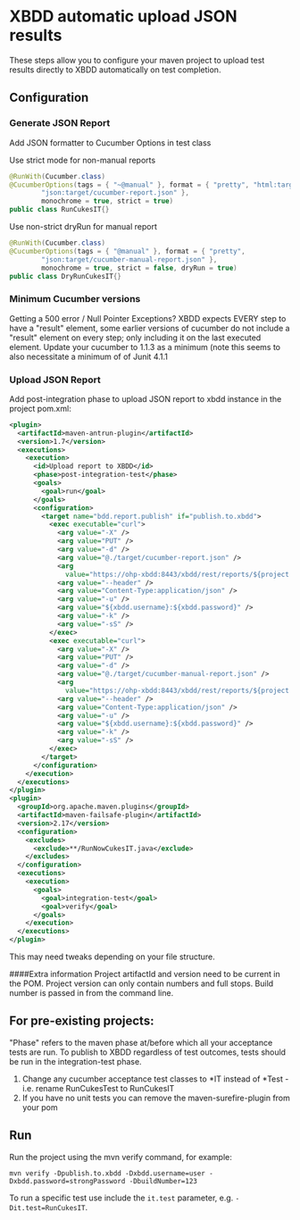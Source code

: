 XBDD automatic upload JSON results
==================================
These steps allow you to configure your maven project to upload test results directly to XBDD automatically on test completion.

Configuration
------------
### Generate JSON Report

Add JSON formatter to Cucumber Options in test class

Use strict mode for non-manual reports

```java
@RunWith(Cucumber.class)
@CucumberOptions(tags = { "~@manual" }, format = { "pretty", "html:target/cukes", "usage:target/usage.json",
		"json:target/cucumber-report.json" },
		monochrome = true, strict = true)
public class RunCukesIT{}
```

Use non-strict dryRun for manual report

```java
@RunWith(Cucumber.class)
@CucumberOptions(tags = { "@manual" }, format = { "pretty",
		"json:target/cucumber-manual-report.json" },
		monochrome = true, strict = false, dryRun = true)
public class DryRunCukesIT{}
```

### Minimum Cucumber versions
Getting a 500 error / Null Pointer Exceptions?
XBDD expects EVERY step to have a "result" element, some earlier versions of cucumber do not include a "result" element on
every step; only including it on the last executed element. Update your cucumber to 1.1.3 as a minimum (note this seems to also
necessitate a minimum of of Junit 4.1.1

### Upload JSON Report

Add post-integration phase to upload JSON report to xbdd instance in the project pom.xml:

```xml
<plugin>
  <artifactId>maven-antrun-plugin</artifactId>
  <version>1.7</version>
  <executions>
    <execution>
      <id>Upload report to XBDD</id>
      <phase>post-integration-test</phase>
      <goals>
        <goal>run</goal>
      </goals>
      <configuration>
        <target name="bdd.report.publish" if="publish.to.xbdd">
          <exec executable="curl">
            <arg value="-X" />
            <arg value="PUT" />
            <arg value="-d" />
            <arg value="@./target/cucumber-report.json" />
            <arg
              value="https://ohp-xbdd:8443/xbdd/rest/reports/${project.artifactId}/${version.major}.${version.minor}.${version.servicepack}/${buildNumber}" />
            <arg value="--header" />
            <arg value="Content-Type:application/json" />
            <arg value="-u" />
            <arg value="${xbdd.username}:${xbdd.password}" />
            <arg value="-k" />
            <arg value="-sS" />
          </exec>
          <exec executable="curl">
            <arg value="-X" />
            <arg value="PUT" />
            <arg value="-d" />
            <arg value="@./target/cucumber-manual-report.json" />
            <arg
              value="https://ohp-xbdd:8443/xbdd/rest/reports/${project.artifactId}/${version.major}.${version.minor}.${version.servicepack}/${buildNumber}" />
            <arg value="--header" />
            <arg value="Content-Type:application/json" />
            <arg value="-u" />
            <arg value="${xbdd.username}:${xbdd.password}" />
            <arg value="-k" />
            <arg value="-sS" />
          </exec>
        </target>
      </configuration>
    </execution>
  </executions>
</plugin>
<plugin>
  <groupId>org.apache.maven.plugins</groupId>
  <artifactId>maven-failsafe-plugin</artifactId>
  <version>2.17</version>
  <configuration>
    <excludes>
      <exclude>**/RunNowCukesIT.java</exclude>
    </excludes>
  </configuration>
  <executions>
    <execution>
      <goals>
        <goal>integration-test</goal>
        <goal>verify</goal>
      </goals>
    </execution>
  </executions>
</plugin>
```

This may need tweaks depending on your file structure.

####Extra information
Project artifactId and version need to be current in the POM.
Project version can only contain numbers and full stops.
Build number is passed in from the command line.


For pre-existing projects:
--------------------------
"Phase" refers to the maven phase at/before which all your acceptance tests are run. To publish to XBDD regardless of test outcomes, tests should be run in the integration-test phase.

1. Change any cucumber acceptance test classes to \*IT instead of \*Test - i.e. rename RunCukesTest to RunCukesIT
2. If you have no unit tests you can remove the maven-surefire-plugin from your pom

Run
-------------
Run the project using the mvn verify command, for example:

```
mvn verify -Dpublish.to.xbdd -Dxbdd.username=user -Dxbdd.password=strongPassword -DbuildNumber=123
```

To run a specific test use include the `it.test` parameter, e.g.  `-Dit.test=RunCukesIT`.
